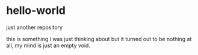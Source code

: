 # hello-world
just another repository

this is something i was just thinking about but it turned out to be 
nothing at all, my mind is just an empty void. 

